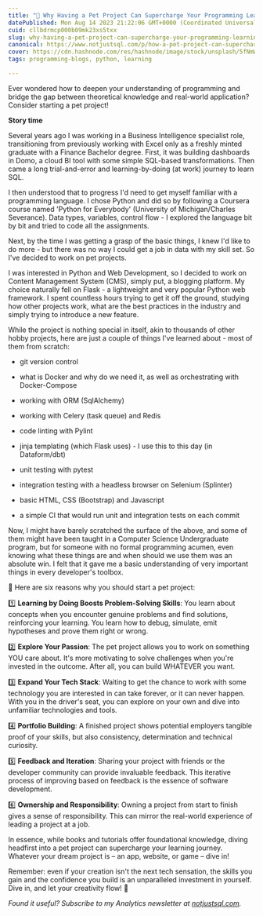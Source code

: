 ```yaml
---
title: "📢 Why Having a Pet Project Can Supercharge Your Programming Learning Journey! 🚀🖥️"
datePublished: Mon Aug 14 2023 21:22:06 GMT+0000 (Coordinated Universal Time)
cuid: cllbdrmcp000b09mk23xs5txx
slug: why-having-a-pet-project-can-supercharge-your-programming-learning-journey
canonical: https://www.notjustsql.com/p/how-a-pet-project-can-supercharge-your-career
cover: https://cdn.hashnode.com/res/hashnode/image/stock/unsplash/5fNmWej4tAA/upload/03e577207f2c2edb112fff0234b6a690.jpeg
tags: programming-blogs, python, learning

---
```


Ever wondered how to deepen your understanding of programming and bridge the gap between theoretical knowledge and real-world application? Consider starting a pet project!

**Story time**

Several years ago I was working in a Business Intelligence specialist role, transitioning from previously working with Excel only as a freshly minted graduate with a Finance Bachelor degree. First, it was building dashboards in Domo, a cloud BI tool with some simple SQL-based transformations. Then came a long trial-and-error and learning-by-doing (at work) journey to learn SQL.

I then understood that to progress I'd need to get myself familiar with a programming language. I chose Python and did so by following a Coursera course named 'Python for Everybody' (University of Michigan/Charles Severance). Data types, variables, control flow - I explored the language bit by bit and tried to code all the assignments.

Next, by the time I was getting a grasp of the basic things, I knew I'd like to do more - but there was no way I could get a job in data with my skill set. So I've decided to work on pet projects.

I was interested in Python and Web Development, so I decided to work on Content Management System (CMS), simply put, a blogging platform. My choice naturally fell on Flask - a lightweight and very popular Python web framework. I spent countless hours trying to get it off the ground, studying how other projects work, what are the best practices in the industry and simply trying to introduce a new feature.

While the project is nothing special in itself, akin to thousands of other hobby projects, here are just a couple of things I've learned about - most of them from scratch:

* git version control
    
* what is Docker and why do we need it, as well as orchestrating with Docker-Compose
    
* working with ORM (SqlAlchemy)
    
* working with Celery (task queue) and Redis
    
* code linting with Pylint
    
* jinja templating (which Flask uses) - I use this to this day (in Dataform/dbt)
    
* unit testing with pytest
    
* integration testing with a headless browser on Selenium (Splinter)
    
* basic HTML, CSS (Bootstrap) and Javascript
    
* a simple CI that would run unit and integration tests on each commit
    

Now, I might have barely scratched the surface of the above, and some of them might have been taught in a Computer Science Undergraduate program, but for someone with no formal programming acumen, even knowing what these things are and when should we use them was an absolute win. I felt that it gave me a basic understanding of very important things in every developer's toolbox.

🔑 Here are six reasons why you should start a pet project:

1️⃣ **Learning by Doing Boosts Problem-Solving Skills**: You learn about concepts when you encounter genuine problems and find solutions, reinforcing your learning. You learn how to debug, simulate, emit hypotheses and prove them right or wrong.

2️⃣ **Explore Your Passion**: The pet project allows you to work on something YOU care about. It's more motivating to solve challenges when you're invested in the outcome. After all, you can build WHATEVER you want.

3️⃣ **Expand Your Tech Stack**: Waiting to get the chance to work with some technology you are interested in can take forever, or it can never happen. With you in the driver's seat, you can explore on your own and dive into unfamiliar technologies and tools.

4️⃣ **Portfolio Building**: A finished project shows potential employers tangible proof of your skills, but also consistency, determination and technical curiosity.

5️⃣ **Feedback and Iteration**: Sharing your project with friends or the developer community can provide invaluable feedback. This iterative process of improving based on feedback is the essence of software development.

6️⃣ **Ownership and Responsibility**: Owning a project from start to finish gives a sense of responsibility. This can mirror the real-world experience of leading a project at a job.

In essence, while books and tutorials offer foundational knowledge, diving headfirst into a pet project can supercharge your learning journey. Whatever your dream project is – an app, website, or game – dive in!

Remember: even if your creation isn't the next tech sensation, the skills you gain and the confidence you build is an unparalleled investment in yourself. Dive in, and let your creativity flow! 🌊

*Found it useful? Subscribe to my Analytics newsletter at* [*notjustsql.com*](https://www.notjustsql.com)*.*